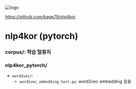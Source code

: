 ![logo](https://github.com/bage79/nlp4kor/raw/master/ipynb/img/nlp4kor.png)

https://github.com/bage79/nlp4kor

# nlp4kor (pytorch)
### corpus/: 학습 말뭉치
### nlp4kor_pytorch/
- `word2vec/`:
    - `word2vec_embedding_test.py`: word2vec embedding 응용
